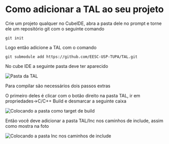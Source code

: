 # Como adicionar a TAL ao seu projeto

Crie um projeto qualquer no CubeIDE, abra a pasta dele no prompt e torne ele um repositório git com o seguinte comando

    git init

Logo então adicione a TAL com o comando 

    git submodule add https://github.com/EESC-USP-TUPA/TAL.git

No cube IDE a seguinte pasta deve ter aparecido

![Pasta da TAL](https://cdn.discordapp.com/attachments/898379907791482890/954157113242972190/unknown.png)

Para compilar são necessários dois passos extras

O primeiro deles é clicar com o botão direito na pasta TAL, ir em propriedades->C/C++ Build e desmarcar a seguinte caixa

![Colocando a pasta como target de build](https://cdn.discordapp.com/attachments/898379907791482890/954157617469591622/unknown.png)

Então você deve adicionar a pasta TAL/Inc nos caminhos de include, assim como mostra na foto

![Colocando a pasta Inc nos caminhos de include](https://cdn.discordapp.com/attachments/898379907791482890/954158106387046510/unknown.png)